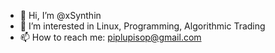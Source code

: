 - 👋 Hi, I’m @xSynthin
- 👀 I’m interested in Linux, Programming, Algorithmic Trading
- 📫 How to reach me: piplupisop@gmail.com

<!---
xSynthin/xSynthin is a ✨ special ✨ repository because its `README.md` (this file) appears on your GitHub profile.
You can click the Preview link to take a look at your changes.
--->
